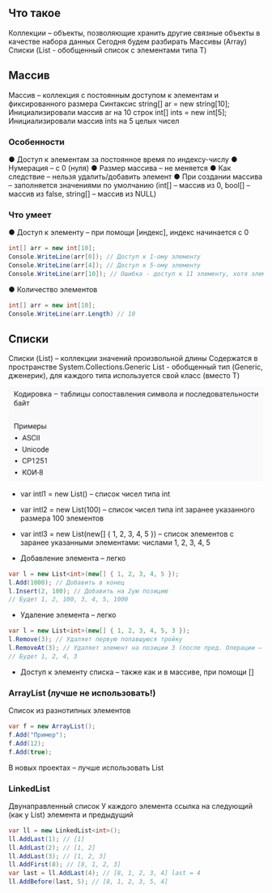 ## Что такое
Коллекции – объекты, позволяющие хранить другие связные объекты в качестве
набора данных
Сегодня будем разбирать
Массивы (Array)
Списки (List<T> - обобщенный список с элементами типа T)

## Массив

Массив – коллекция с постоянным доступом к элементам и фиксированного размера
Синтаксис
string[] ar = new string[10];
Инициализировали массив ar на 10 строк
int[] ints = new int[5];
Инициализировали массив ints на 5 целых чисел

### Особенности
● Доступ к элементам за постоянное время по индексу-числу
● Нумерация – с 0 (нуля)
● Размер массива – не меняется
● Как следствие – нельзя удалить/добавить элемент
● При создании массива – заполняется значениями по умолчанию (int[] – массив из
0, bool[] – массив из false, string[] – массив из NULL)


### Что умеет
● Доступ к элементу – при помощи [индекс], индекс начинается с 0
```c#
int[] arr = new int[10];
Console.WriteLine(arr[0]); // Доступ к 1-ому элементу
Console.WriteLine(arr[4]); // Доступ к 5-ому элементу
Console.WriteLine(arr[10]); // Ошибка - доступ к 11 элементу, хотя элементов 10
```
● Количество элементов
```c#
int[] arr = new int[10];
Console.WriteLine(arr.Length) // 10
```

## Списки

Списки (List<T>) – коллекции значений произвольной длины Содержатся в пространстве System.Collections.Generic
List<T> - обобщенный тип (Generic, дженерик), для каждого типа используется свой класс (вместо T)

![Image alt](https://github.com/IlyaGall/C-/blob/main/04%20%D1%81%D0%B8%D0%BC%D0%B2%D0%BE%D0%BB%D1%8B%20%D0%B8%20%D1%81%D1%82%D1%80%D0%BE%D0%BA%D0%B8/img/1.PNG)


* var intl1 = new List<int>() – список чисел типа int
* var intl2 = new List<int>(100) – список чисел типа
int заранее указанного размера 100 элементов
* var intl3 = new List<int>(new[] { 1, 2, 3, 4, 5 })
– список элементов с заранее указанными элементами:
числами 1, 2, 3, 4, 5


* Добавление элемента – легко
```c#
var l = new List<int>(new[] { 1, 2, 3, 4, 5 });
l.Add(1000); // Добавить в конец
l.Insert(2, 100); // Добавить на 2ую позицию
// Будет 1, 2, 100, 3, 4, 5, 1000
```
* Удаление элемента – легко
```c#
var l = new List<int>(new[] { 1, 2, 3, 4, 5, 3 });
l.Remove(3); // Удаляет первую попавшуюся тройку
l.RemoveAt(3); // Удаляет элемент на позиции 3 (после пред. Операции – 5)
// Будет 1, 2, 4, 3
```
* Доступ к элементу списка – также как и в массиве, при помощи []


### ArrayList (лучше не использовать!)
Список из разнотипных элементов
```c# 
var f = new ArrayList();
f.Add("Пример");
f.Add(12);
f.Add(true);
```
В новых проектах – лучше использовать
List<object>

### LinkedList
Двунаправленный список
У каждого элемента ссылка на следующий (как у List) элемента и предыдущий
```c#
var ll = new LinkedList<int>();
ll.AddLast(1); // [1]
ll.AddLast(2); // [1, 2]
ll.AddLast(3); // [1, 2, 3]
ll.AddFirst(8); // [8, 1, 2, 3]
var last = ll.AddLast(4); // [8, 1, 2, 3, 4] last = 4
ll.AddBefore(last, 5); // [8, 1, 2, 3, 5, 4]
```